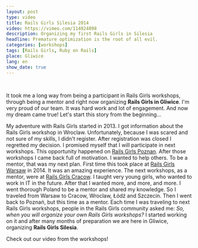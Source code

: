 ```yaml
---
layout: post
type: video
title: Rails Girls Silesia 2014
video: https://vimeo.com/114024898
description: Organizing my first Rails Girls in Silesia
headline: Premature optimization is the root of all evil.
categories: [workshops]
tags: [Rails Girls, Ruby on Rails]
place: Gliwice
lang: en
show_date: true
---
```


<br>

It took me a long way from being a participant in Rails Girls workshops, through being a mentor and right now organizing **Rails Girls in Gliwice**. I'm very proud of our team. It was hard work and lot of engagement. And now my dream came true! Let's start this story from the beginning...

My adventure with Rails Girls started in 2013. I got information about the Rails Girls workshop in Wroclaw. Unfortunately, because I was scared and not sure of my skills, I didn't register. After registration was closed I regretted my decision. I promised myself that I will participate in next workshops. This opportunity happened on <a href="{{ site.baseurl }} /rails-girls-rules" title="Rails Girls workshops - participant perspective">Rails Girls Poznan</a>. After those workshops I came back full of motivation. I wanted to help others.  To be a mentor, that was my next plan. First time this took place at <a href="{{ site.baseurl }}/rails-girls-warsaw" title="Rails Girls workshops - mentor perspective">Rails Girls Warsaw</a> in 2014. It was an amazing experience. The next workshops, as a mentor, were at <a href="{{ site.baseurl }}/rails-girls-cracow" title="Rails Girls workshops for young">Rails Girls Cracow</a>. I taught very young girls, who wanted to work in IT in the future. After that I wanted more, and more, and more. I went thorough Poland to be a mentor and shared my knowledge. So I traveled from Warsaw to Cracow, Wroclaw, Łódź and Szczecin. Then I went back to Poznań, but this time as a mentor. Each time I was traveling to next Rails Girls workshops, people in the Rails Girls community asked me: _So, when you will organize your own Rails Girls workshops?_ I started working on it and after many months of preparation we are here in Gliwice, organizing **Rails Girls Silesia**.

Check out our video from the workshops!
